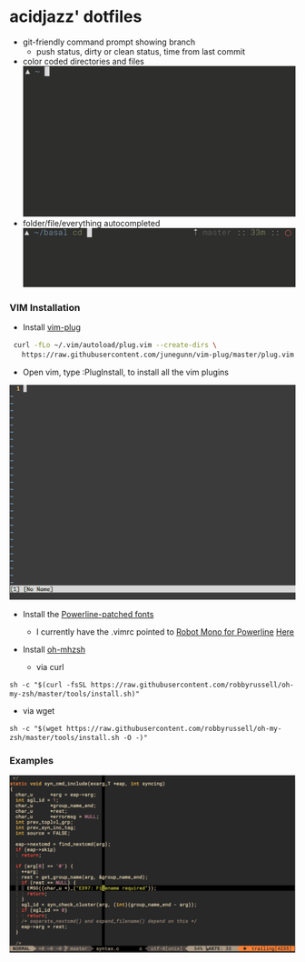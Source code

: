# acidjazz' dotfiles

* git-friendly command prompt showing branch
  * push status, dirty or clean status, time from last commit
* color coded directories and files
![](geometry.gif)
* folder/file/everything autocompleted
![](autocomplete.gif)

### VIM Installation

* Install [vim-plug](https://github.com/junegunn/vim-plug)
```bash
 curl -fLo ~/.vim/autoload/plug.vim --create-dirs \
   https://raw.githubusercontent.com/junegunn/vim-plug/master/plug.vim
```
* Open vim, type :PlugInstall, to install all the vim plugins

![vim-plug](https://raw.githubusercontent.com/junegunn/i/master/vim-plug/installer.gif)

* Install the [Powerline-patched fonts](https://github.com/powerline/fonts)
  * I currently have the .vimrc pointed to [Robot Mono for Powerline](https://github.com/powerline/fonts/blob/master/RobotoMono/Roboto%20Mono%20for%20Powerline.ttf) [Here](https://github.com/acidjazz/dotfiles/blob/master/.vimrc#L143)


* Install [oh-mhzsh](https://github.com/robbyrussell/oh-my-zsh)

  * via curl

```shell
sh -c "$(curl -fsSL https://raw.githubusercontent.com/robbyrussell/oh-my-zsh/master/tools/install.sh)"
```

  * via wget

```shell
sh -c "$(wget https://raw.githubusercontent.com/robbyrussell/oh-my-zsh/master/tools/install.sh -O -)"
```
  


### Examples

![](vim_example.png)
